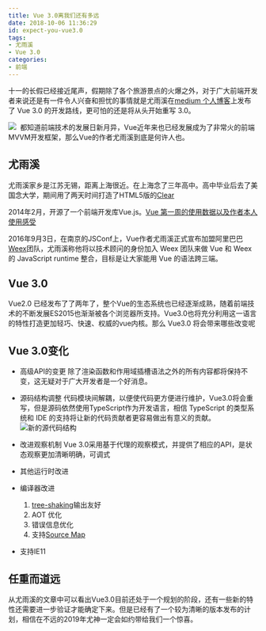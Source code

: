 ```yaml
---
title: Vue 3.0离我们还有多远
date: 2018-10-06 11:36:29
id: expect-you-vue3.0
tags: 
- 尤雨溪
- Vue 3.0
categories: 
- 前端
---
```

十一的长假已经接近尾声，假期除了各个旅游景点的火爆之外，对于广大前端开发者来说还是有一件令人兴奋和担忧的事情就是尤雨溪在[medium 个人博客](https://medium.com/the-vue-point/plans-for-the-next-iteration-of-vue-js-777ffea6fabf)上发布了 Vue 3.0 的开发路线，更可怕的还是将从头开始重写 3.0。
<!-- more -->
![](http://pg60vmpeq.bkt.clouddn.com/%E8%A1%A8%E6%83%85.jpg)
 都知道前端技术的发展日新月异，Vue近年来也已经发展成为了非常火的前端MVVM开发框架，那么Vue的作者尤雨溪到底是何许人也。
## 尤雨溪
尤雨溪家乡是江苏无锡，距离上海很近。在上海念了三年高中。高中毕业后去了美国念大学，期间用了两天时间打造了HTML5版的[Clear](http://clear.evanyou.me/)

2014年2月，开源了一个前端开发库Vue.js。[Vue 第一周的使用数据以及作者本人使用感受](http://blog.evanyou.me/2014/02/11/first-week-of-launching-an-oss-project/)

2016年9月3日，在南京的JSConf上，Vue作者尤雨溪正式宣布加盟阿里巴巴[Weex](https://www.oschina.net/p/weex)团队，尤雨溪称他将以技术顾问的身份加入 Weex 团队来做 Vue 和 Weex 的 JavaScript runtime 整合，目标是让大家能用 Vue 的语法跨三端。

## Vue 3.0
Vue2.0 已经发布了了两年了，整个Vue的生态系统也已经逐渐成熟，随着前端技术的不断发展ES2015也渐渐被各个浏览器所支持。Vue3.0也将充分利用这一语言的特性打造更加轻巧、快速、权威的vue内核。那么 Vue3.0 将会带来哪些改变呢

## Vue 3.0变化
- 高级API的变更
除了渲染函数和作用域插槽语法之外的所有内容都将保持不变，这无疑对于广大开发者是一个好消息。

- 源码结构调整
代码模块间解耦，以便使代码更方便进行维护，Vue3.0将会重写，但是源码依然使用TypeScript作为开发语言，相信 TypeScript 的类型系统和 IDE 的支持将让新的代码贡献者更容易做出有意义的贡献。
![新的源代码结构](https://cdn-images-1.medium.com/max/1600/1*H8yM0usFhWYlY6GV2wcrEw.png)

- 改进观察机制
Vue 3.0采用基于代理的观察模式，并提供了相应的API，是状态观察更加清晰明确，可调式

-  其他运行时改进

- 编译器改进
    1. [tree-shaking](https://webpack.docschina.org/guides/tree-shaking/)输出友好
    2. AOT 优化
    3. 错误信息优化
    4. 支持[Source Map](http://www.ruanyifeng.com/blog/2013/01/javascript_source_map.html)
- 支持IE11
## 任重而道远
从尤雨溪的文章中可以看出Vue3.0目前还处于一个规划的阶段，还有一些新的特性还需要进一步验证才能确定下来。但是已经有了一个较为清晰的版本发布的计划，相信在不远的2019年尤神一定会如约带给我们一个惊喜。

